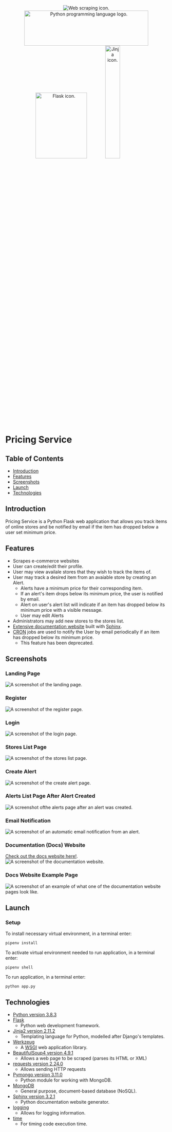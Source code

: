 <p align="center">
    <img src="./images/icons/web-scraping.jpg" alt="Web scraping icon." >
    <img src="./images/icons/python.PNG" alt="Python programming language logo." width="386" height="109">
    <img src="./images/icons/flask-logo-png-transparent.png" alt="Flask icon." width="160" height="205">
    <img src="./images/icons/jinja-logo.png" alt="Jinja icon." width="30%"  >
</p>


# Pricing Service

## Table of Contents
- [Introduction](#introduction)
- [Features](#features)
- [Screenshots](#screenshots)
- [Launch](#launch)
- [Technologies](#technologies)

## Introduction
Pricing Service is a Python Flask web application that allows you track items of online stores and be notified by email if the item has dropped below a user set minimum price.

## Features
- Scrapes e-commerce websites
- User can create/edit their profile.
- User may view availale stores that they wish to track the items of.
- User may track a desired item from an avaiable store by creating an Alert.
    - Alerts have a minimum price for their corresponding item.
    - If an alert's item drops below its minimum price, the user is notified by email.
    - Alert on user's alert list will indicate if an item has dropped below its minimum price with a visible message.
    - User may edit Alerts
- Administrators may add new stores to the stores list.
- [Extensive documentation website](https://nikelausm.github.io/pricing-service/) built with [Sphinx](https://www.sphinx-doc.org/en/master/).
- [CRON](https://en.wikipedia.org/wiki/Cron) jobs are used to notify the User by email periodically if an item has dropped below its minimum price.
    - This feature has been deprecated.

## Screenshots
### Landing Page
<img src="./images/screenshots/landing_page.PNG" alt="A screenshot of the landing page.">

### Register
<img src="./images/screenshots/register_page.PNG" alt="A screenshot of the register page.">

### Login
<img src="./images/screenshots/login.PNG" alt="A screenshot of the login page.">

### Stores List Page
<img src="./images/screenshots/stores_list.PNG" alt="A screenshot of the stores list page.">

### Create Alert
<img src="./images/screenshots/create_alert.PNG" alt="A screenshot of the create alert page.">

### Alerts List Page After Alert Created
<img src="./images/screenshots/alerts_page_item_added.PNG" alt="A screenshot ofthe alerts page after an alert was created.">

### Email Notification
<img src="./images/screenshots/automatic_email_notification.PNG" alt="A screenshot of an automatic email notification from an alert.">

### Documentation (Docs) Website
[Check out the docs website here!](https://nikelausm.github.io/pricing-service/).
<img src="./images/screenshots/docs_website.PNG" alt="A screenshot of the documentation website.">

### Docs Website Example Page
<img src="./images/screenshots/docs_page_example.PNG" alt="A screenshot of an example of what one of the documentation website pages look like.">

## Launch
### Setup
To install necessary virtual environment, in a terminal enter:
```
pipenv install
```
To activate virtual environment needed to run application, in a terminal enter:
```
pipenv shell
```
To run application, in a terminal enter:
```
python app.py
```

## Technologies
- [Python version 3.8.3](https://www.python.org/downloads/release/python-383/)
- [Flask](https://flask.palletsprojects.com/en/1.1.x/)
    - Python web development framework.
- [Jinja2 version 2.11.2](https://jinja.palletsprojects.com/en/2.11.x/)
    - Templating language for Python, modelled after Django's templates.
- [Werkzeug](https://werkzeug.palletsprojects.com/en/1.0.x/)
    - A [WSGI](https://wsgi.readthedocs.io/en/latest/) web application library.
- [BeautifulSoup4 version 4.9.1](https://pypi.org/project/beautifulsoup4/)
    - Allows a web page to be scraped (parses its HTML or XML)
- [requests version 2.24.0](https://pypi.org/project/requests/)
    - Allows sending HTTP requests
- [Pymongo version 3.11.0](https://pymongo.readthedocs.io/en/stable/)
    - Python module for working with MongoDB.
- [MongoDB](https://www.mongodb.com)
    - General purpose, document-based database (NoSQL).
- [Sphinx version 3.2.1](https://www.sphinx-doc.org/en/master/)
    - Python documentation website generator.
- [logging](https://docs.python.org/3/library/logging.html)
    - Allows for logging information.
- [time](https://docs.python.org/3/library/time.html)
    - For timing code execution time.
